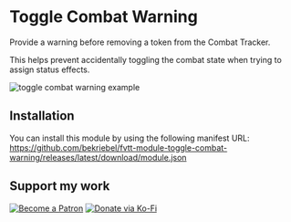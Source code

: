 # Toggle Combat Warning

Provide a warning before removing a token from the Combat Tracker.

This helps prevent accidentally toggling the combat state when trying to assign status effects.

![toggle combat warning example](https://raw.githubusercontent.com/bekriebel/fvtt-module-toggle-combat-warning/main/images/toggle-combat-warning.gif)

## Installation

You can install this module by using the following manifest URL: https://github.com/bekriebel/fvtt-module-toggle-combat-warning/releases/latest/download/module.json

## Support my work

[![Become a Patron](https://img.shields.io/badge/support-patreon-orange.svg?logo=patreon)](https://www.patreon.com/bekit)
[![Donate via Ko-Fi](https://img.shields.io/badge/donate-ko--fi-red.svg?logo=ko-fi)](https://ko-fi.com/bekit)
